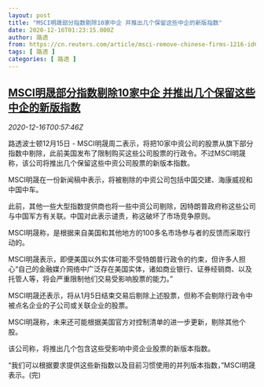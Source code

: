 ```yaml
---
layout: post
title: "MSCI明晟部分指数剔除10家中企 并推出几个保留这些中企的新版指数"
date: 2020-12-16T01:23:15.000Z
author: 路透
from: https://cn.reuters.com/article/msci-remove-chinese-firms-1216-idCNKBS28Q040
tags: [ 路透 ]
categories: [ 路透 ]
---
```

<!--1608081795000-->
[MSCI明晟部分指数剔除10家中企 并推出几个保留这些中企的新版指数](https://cn.reuters.com/article/msci-remove-chinese-firms-1216-idCNKBS28Q040)
------

<div>
<div><i>2020-12-16T00:57:46Z</i></div><p>路透波士顿12月15日 - MSCI明晟周二表示，将把10家中资公司的股票从旗下部分指数中剔除，此前美国发布了限制购买这些公司股票的行政令。不过MSCI明晟称，该公司将推出几个保留这些中资公司股票的新版本指数。</p><p>MSCI明晟在一份新闻稿中表示，将被剔除的中资公司包括中国交建、海康威视和中国中车。</p><p>此前，其他一些大型指数提供商也将一些中资公司剔除，因特朗普政府称这些公司与中国军方有关联。中国对此表示谴责，称这破坏了市场竞争原则。</p><p>MSCI明晟称，是根据来自美国和其他地方的100多名市场参与者的反馈而采取行动的。</p><p>MSCI明晟表示，即便美国以外实体可能不受特朗普行政令的约束，但许多人担心“自己的金融媒介网络中广泛存在美国实体，诸如商业银行、证券经销商、以及托管人等，将会严重限制他们交易受影响股票的能力。”</p><p>MSCI明晟还表示，将从1月5日结束交易后剔除上述股票，但称不会剔除行政令中被点名企业的子公司或关联企业的股票。</p><p>MSCI明晟称，未来还可能根据美国官方对控制清单的进一步更新，剔除其他个股。</p><p>该公司称，将推出几个包含这些受影响中资企业股票的新版本指数。</p><p>“我们可以根据要求提供这些新指数以及目前习惯使用的并列版本指数，”MSCI明晟表示。(完)</p>
</div>
